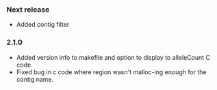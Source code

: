 ### Next release
* Added contig filter

### 2.1.0
* Added version info to makefile and option to display to alleleCount C code.
* Fixed bug in c code where region wasn't malloc-ing enough for the contig name.
